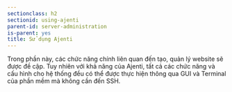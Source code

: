 ```yaml
---
sectionclass: h2
sectionid: using-ajenti
parent-id: server-administration
is-parent: yes
title: Sử dụng Ajenti
---
```


Trong phần này, các chức năng chính liên quan đến tạo, quản lý website sẽ được đề cập. Tuy nhiên với khả năng của Ajenti, tất cả các chức năng và cấu hình cho hệ thống đều có thể được thực hiện thông qua GUI và Terminal của phần mềm mà không cần đến SSH.
